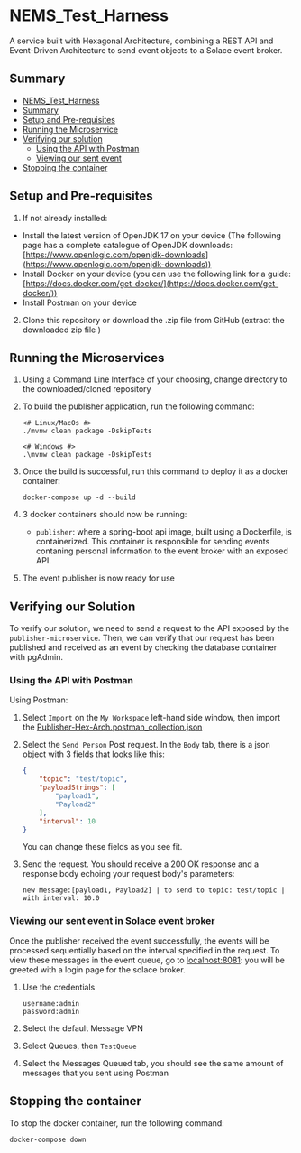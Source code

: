 # NEMS_Test_Harness
 A service built with Hexagonal Architecture, combining a REST API and Event-Driven Architecture to send event objects to a Solace event broker.

## Summary

* [NEMS_Test_Harness](#nems-test-harness)
* [Summary](#summary)
* [Setup and Pre-requisites](#setup-and-pre-requisites)
* [Running the Microservice](#running-the-microservice)
* [Verifying our solution](#verifying-our-solution)
    * [Using the API with Postman](#using-the-api-with-postman)
    * [Viewing our sent event](#viewing-our-sent-event)
* [Stopping the container](stopping-the-container)

## Setup and Pre-requisites

1. If not already installed:

- Install the latest version of OpenJDK 17 on your device (The following page has a complete catalogue of OpenJDK downloads: [https://www.openlogic.com/openjdk-downloads](https://www.openlogic.com/openjdk-downloads))
- Install Docker on your device (you can use the following link for a guide: [https://docs.docker.com/get-docker/](https://docs.docker.com/get-docker/))
- Install Postman on your device

2. Clone this repository or download the .zip file from GitHub (extract the downloaded zip file )

## Running the Microservices

1. Using a Command Line Interface of your choosing, change directory to the downloaded/cloned repository


2. To build the publisher application, run the following command:  

    ```
    <# Linux/MacOs #>
    ./mvnw clean package -DskipTests

    <# Windows #>
    .\mvnw clean package -DskipTests
    ```


3. Once the build is successful, run this command to deploy it as a docker container:

    ```
    docker-compose up -d --build
    ```

4. 3 docker containers should now be running:
    * `publisher`: where a spring-boot api image, built using a Dockerfile, is containerized. This container is responsible for sending events contaning personal information to the event broker with an exposed API.

5. The event publisher is now ready for use


## Verifying our Solution

To verify our solution, we need to send a request to the API exposed by the `publisher-microservice`. Then, we can verify that our request has been published and received as an event by checking the database container with pgAdmin.

### Using the API with Postman

Using Postman:

1. Select `Import` on the `My Workspace` left-hand side window, then import the [Publisher-Hex-Arch.postman_collection.json](https://github.com/mpirotaiswilton-IW/publisher-hex-arch/blob/master/Publisher-Hex-Arch.postman_collection.json)

2. Select the `Send Person` Post request. In the `Body` tab, there is a json object with 3 fields that looks like this:
    ```json
    {
        "topic": "test/topic",
        "payloadStrings": [
            "payload1",
            "Payload2"
        ],
        "interval": 10
    }
    ``` 

    You can change these fields as you see fit.

3. Send the request. You should receive a 200 OK response and a response body echoing your request body's parameters: 
    ```
    new Message:[payload1, Payload2] | to send to topic: test/topic | with interval: 10.0
    ``` 

### Viewing our sent event in Solace event broker

Once the publisher received the event successfully, the events will be processed sequentially based on the interval specified in the request. To view these messages in the event queue, go to <localhost:8081>: you will be greeted with a login page for the solace broker.

1. Use the credentials 
    ```
    username:admin
    password:admin
    ```

2. Select the default Message VPN
3. Select Queues, then `TestQueue`
4. Select the Messages Queued tab, you should see the same amount of messages that you sent using Postman


## Stopping the container

To stop the docker container, run the following command: 
```
docker-compose down
```
